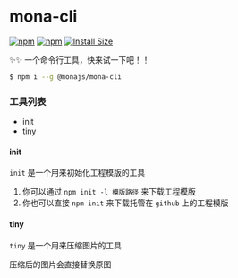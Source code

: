 # mona-cli

[![npm](https://img.shields.io/npm/v/@monajs/mona-cli.svg?style=flat-square)](https://www.npmjs.com/package/@monajs/mona-cli) 
[![npm](https://img.shields.io/npm/dt/@monajs/mona-cli.svg?style=flat-square)](https://www.npmjs.com/package/@monajs/mona-cli)
[![Install Size](https://packagephobia.now.sh/badge?p=@monajs/mona-cli)](https://packagephobia.now.sh/result?p=@monajs/mona-cli)

✨✨ 一个命令行工具，快来试一下吧！！

```bash
$ npm i --g @monajs/mona-cli
```


### 工具列表

- init
- tiny

#### init

`init` 是一个用来初始化工程模版的工具

1. 你可以通过 `npm init -l 模版路径` 来下载工程模版
2. 你也可以直接 `npm init` 来下载托管在 `github` 上的工程模版 


#### tiny

`tiny` 是一个用来压缩图片的工具

压缩后的图片会直接替换原图

